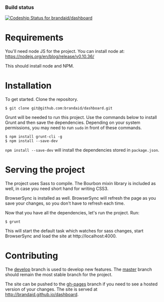 ### Build status
[ ![Codeship Status for brandaid/dashboard](https://codeship.com/projects/5042aec0-b16f-0133-e259-3298a4a3e075/status?branch=master)](https://codeship.com/projects/133025)

# Requirements
You'll need node JS for the project. You can install node at:
https://nodejs.org/en/blog/release/v0.10.36/

This should install node and NPM.

# Installation
To get started. Clone the repository.
```shell
$ git clone git@github.com:brandaid/dashboard.git
```
Grunt will be needed to run this project. Use the commands below to install Grunt and then save the dependencies. Depending on your system permissions, you may need to run `sudo` in front of these commands.
```shell
$ npm install grunt-cli -g
$ npm install --save-dev
```

`npm install --save-dev` will install the dependencies stored in `package.json`.

# Serving the project
The project uses Sass to compile. The Bourbon mixin library is included as well, in case you need short hand for writing CSS3.

BrowserSync is installed as well. BrowserSync will refresh the page as you save your changes, so you don't have to refresh each time.

Now that you have all the dependencies, let's run the project. Run:
```shell
$ grunt
```

This will start the default task which watches for sass changes, start BrowserSync and load the site at http://localhost:4000.

# Contributing
The [develop](https://github.com/brandaid/dashboard/tree/develop) branch is used to develop new features. The [master](https://github.com/brandaid/dashboard/tree/master) branch should remain the most stable branch for the project.

The site can be pushed to the [gh-pages](https://github.com/brandaid/dashboard/tree/gh-pages) branch if you need to see a hosted version of your changes. The site is served at http://brandaid.github.io/dashboard.
